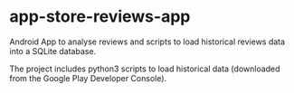 # app-store-reviews-app
Android App to analyse reviews and scripts to load historical reviews data into a SQLite database.

The project includes python3 scripts to load historical data (downloaded from the Google Play Developer Console).
